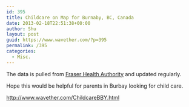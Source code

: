 ```yaml
---
id: 395
title: Childcare on Map for Burnaby, BC, Canada
date: 2013-02-18T22:51:38+00:00
author: Shu
layout: post
guid: https://www.wavether.com/?p=395
permalink: /395
categories:
  - Misc.
---
```

The data is pulled from [Fraser Health Authority](http://www.fraserhealth.ca/) and updated regularly.

Hope this would be helpful for parents in Burbay looking for child care.

<http://www.wavether.com/ChildcareBBY.html>
